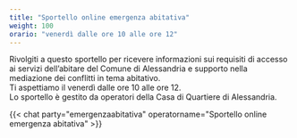 ```yaml
---
title: "Sportello online emergenza abitativa"
weight: 100
orario: "venerdì dalle ore 10 alle ore 12"
---
```


Rivolgiti a questo sportello per ricevere informazioni sui requisiti di accesso ai servizi dell’abitare del Comune di Alessandria e supporto nella mediazione dei conflitti in tema abitativo.  
Ti aspettiamo il venerdì dalle ore 10 alle ore 12.  
Lo sportello è gestito da operatori della Casa di Quartiere di Alessandria.

{{< chat party="emergenzaabitativa" operatorname="Sportello online emergenza abitativa" >}}
